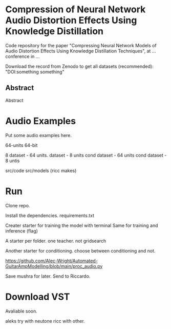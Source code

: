 # Compression of Neural Network Audio Distortion Effects Using Knowledge Distillation

Code repository for the paper "Compressing Neural Network Models of Audio Distortion Effects Using Knowledge Distillation Techniques", at ... conference in ...

Download the record from Zenodo to get all datasets (recommended):
"DOI:something something"

## Abstract 

Abstract


# Audio Examples 

Put some audio examples here.

64-units
64-bit 

8
dataset - 64 units.
dataset - 8 units 
cond dataset - 64 units
cond dataset - 8 untis


src/code
src/models (ricc makes)

# Run

Clone repo. 

Install the dependencies. requirements.txt

Creater starter for training the model with terminal 
Same for training and inference (flag)

A starter per folder.
one teacher. not gridsearch 

Another starter for conditioning. choose between conditioning and not.

https://github.com/Alec-Wright/Automated-GuitarAmpModelling/blob/main/proc_audio.py 


Save mushra for later.
Send to Riccardo. 

# Download VST 

Avaliable soon. 

aleks try with neutone
ricc with other.
